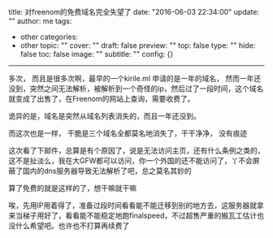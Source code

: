 title: 对freenom的免费域名完全失望了
date: "2016-06-03 22:34:00"
update: ""
author: me
tags:
- other
categories:
- other
topic: ""
cover: ""
draft: false
preview: ""
top: false
type: ""
hide: false
toc: false
image: ""
subtitle: ""
config: {}


---



多次， 而且是很多次啊，最早的一个kirile.ml 申请的是一年的域名， 然而一年还没到，突然之间无法解析，被解析到一个奇怪的ip，然后过了一段时间，这个域名就变成了出售了，在Freenom的网站上查询，需要收费了。

诡异的是，域名是突然从域名列表消失的，而且一年还没到。

而这次也是一样， 干脆是三个域名全都莫名地消失了，干干净净， 没有痕迹

这次看了下邮件，总算是有个原因了，说是无法访问主页，还有什么条例之类的，这不是扯淡么，我在大GFW都可以访问，你一个外国的还不能访问了，丫不会屏蔽了国内的dns服务器导致无法解析了吧，总之莫名其妙的

算了免费的就是这样的了，想干嘛就干嘛

唉，先用IP用着得了，准备过段时间看看能不能迁移到别的地方去，这服务器就拿来当梯子用好了，看看能不能稳定地跑finalspeed，不过超售严重的搬瓦工估计也没什么希望吧。也许也不打算再续费了
